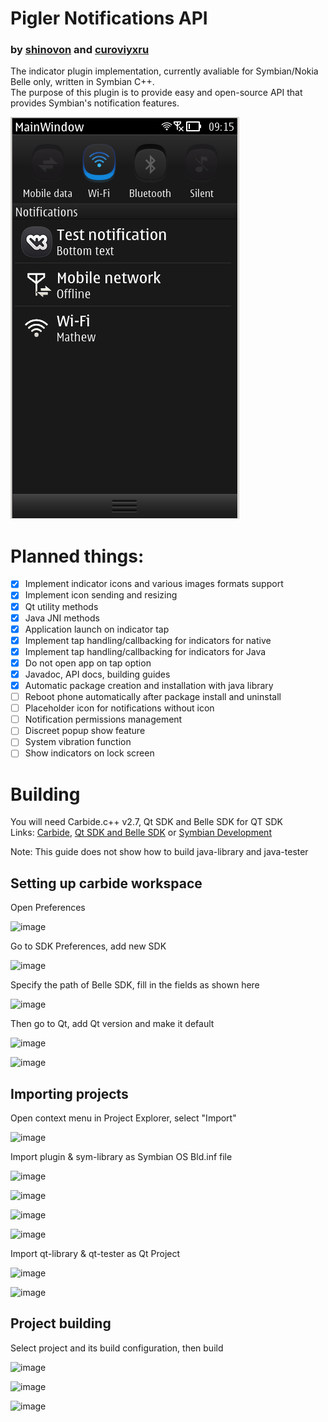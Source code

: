 # Pigler Notifications API
### by [shinovon](https://github.com/shinovon) and [curoviyxru](https://github.com/curoviyxru)
The indicator plugin implementation, currently avaliable for Symbian/Nokia Belle only, written in Symbian C++.<br>
The purpose of this plugin is to provide easy and open-source API that provides Symbian's notification features.

![Screenshot](screenshot.png)

# Planned things:
* [x] Implement indicator icons and various images formats support
* [x] Implement icon sending and resizing
* [x] Qt utility methods
* [x] Java JNI methods
* [x] Application launch on indicator tap
* [x] Implement tap handling/callbacking for indicators for native
* [x] Implement tap handling/callbacking for indicators for Java
* [x] Do not open app on tap option
* [x] Javadoc, API docs, building guides
* [x] Automatic package creation and installation with java library
* [ ] Reboot phone automatically after package install and uninstall
* [ ] Placeholder icon for notifications without icon
* [ ] Notification permissions management
* [ ] Discreet popup show feature
* [ ] System vibration function
* [ ] Show indicators on lock screen

# Building
You will need Carbide.c++ v2.7, Qt SDK and Belle SDK for QT SDK<br>
Links: <a href="https://mrrosset.github.io/Symbian-Archive/Dep&IDE.html">Carbide</a>,  <a href="https://mrrosset.github.io/Symbian-Archive/SDKs-Langs.html">Qt SDK and Belle SDK</a> or <a href="https://www.mediafire.com/folder/79jhy594xb3uk/Symbian_Development">Symbian Development</a>

Note: This guide does not show how to build java-library and java-tester


## Setting up carbide workspace
Open Preferences

![image](https://github.com/piglerorg/pigler/assets/43963888/9b2eb07e-41e0-42ff-8fae-7228f28f482b)

Go to SDK Preferences, add new SDK

![image](https://github.com/piglerorg/pigler/assets/43963888/9c8a3e1a-a298-4dc1-929a-141794044a85)

Specify the path of Belle SDK, fill in the fields as shown here

![image](https://github.com/piglerorg/pigler/assets/43963888/58c8100f-d7f5-451c-8765-8080c5a567eb)

Then go to Qt, add Qt version and make it default

![image](https://github.com/piglerorg/pigler/assets/43963888/e0959905-71ad-413d-b56d-427a32feb20a)

![image](https://github.com/piglerorg/pigler/assets/43963888/e4207a0e-fc5e-4f03-8ab8-aa86708890e8)

## Importing projects
Open context menu in Project Explorer, select "Import"

![image](https://github.com/piglerorg/pigler/assets/43963888/72889f69-58ac-4083-9f51-b4d86c6b5f3a)

Import plugin & sym-library as Symbian OS Bld.inf file

![image](https://github.com/piglerorg/pigler/assets/43963888/41caf6be-fe73-489c-9723-22520347c060)

![image](https://github.com/piglerorg/pigler/assets/43963888/8cde9a00-1f1b-4958-acb1-d643d1d3af08)

![image](https://github.com/piglerorg/pigler/assets/43963888/6103a974-e39c-4b96-a532-d269b413b569)

![image](https://github.com/piglerorg/pigler/assets/43963888/560d4ecd-2f15-4a82-b553-a048e81fbdcd)


Import qt-library & qt-tester as Qt Project

![image](https://github.com/piglerorg/pigler/assets/43963888/7f9c47a0-93be-4f10-848c-5d6ef6330b4e)

![image](https://github.com/piglerorg/pigler/assets/43963888/81f561c8-07e8-49a9-9174-17241bf346d0)

## Project building

Select project and its build configuration, then build

![image](https://github.com/piglerorg/pigler/assets/43963888/fbe85e6d-2e89-4516-83ac-c13143987bff)

![image](https://github.com/piglerorg/pigler/assets/43963888/c517419a-440b-41bc-8bad-29f768a12ad8)

![image](https://github.com/piglerorg/pigler/assets/43963888/741ed133-37dd-4426-9049-7fe2287cd923)
